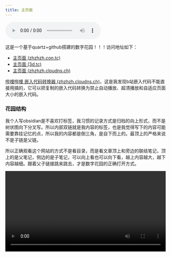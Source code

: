 ```yaml
---
title: 主页面
---
```


<audio controls>
  <source src="https://c.zhzhzh.cloudns.ch/d/123%E4%BA%91%E7%9B%98/%E8%A7%86%E9%A2%91/%E5%B9%95%E5%90%8E%E7%94%9F%E6%B4%BB%20(%E6%99%AE%E9%80%9A%E4%BA%BA%E7%94%9F)-%E6%B5%B7%E6%B4%8Bbro%26%E9%87%8C%E6%98%82Leo.mp3?sign=WoAHNzmgecGtSkIdGnlJpzSauj2ZWsRzFDDtbK1kdpA=:0" type="audio/mpeg">
</audio>


这是一个基于quartz+github搭建的数字花园！！！访问地址如下：


-  [主页面 (zhzhzh.con.tc)](https://zhzhzh.con.tc/)
- [主页面 (3d.tc)](https://zhzhzh.3d.tc/)
- [主页面 (zhzhzh.cloudns.ch)](https://a.zhzhzh.cloudns.ch/)

[哔哩哔哩 嵌入代码转换器 (zhzhzh.cloudns.ch)](https://a.zhzhzh.cloudns.ch/b%E7%AB%99%E5%B5%8C%E5%85%A5%E4%BB%A3%E7%A0%81%E8%BD%AC%E6%8D%A2%E5%99%A8.html)，这是我发现b站嵌入代码不能直接用搞的，它可以把复制的嵌入代码转换为禁止自动播放、超清播放和自适应页面大小的嵌入代码。

### 花园结构
我个人写obsidian是不喜欢打标签，我习惯的记录方式是归档的向上形式，而不是树状图向下分叉写。所以内部双链就是我内容的标签，也是我觉得写下的内容可能需要靠挂记忆的点，所以我的内容都是倒三角，是自下而上的。最顶上的严格来说不是子链是父链。

所以正确观看这个网站的方式不是看目录，而是看文章顶上和旁边的联结笔记，顶上的是父笔记，侧边的是子笔记，可以向上看也可以向下看，越上内容越大，越下内容越细。跟着父子链接跳来跳去，才是数字花园的正确打开方式。


<video style="width: 100%; height: auto;" controls>
  <source src="https://c.zhzhzh.cloudns.ch/d/%E4%B8%80%E5%88%BB%E7%9B%B8%E5%86%8C/db7af1e5473245aa6634b0de91ab2fbf.mp4?sign=NWSCdALD4wWNr5XZ2kLdeVJAqtEE07HpMJmqyzPaboc=:0" type="video/mp4">
</video>
